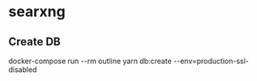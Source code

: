 # searxng

## Create DB

docker-compose run --rm outline yarn db:create --env=production-ssl-disabled